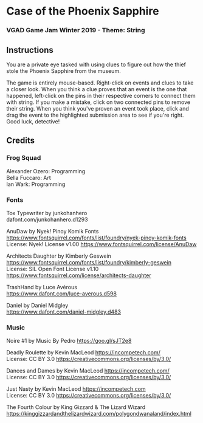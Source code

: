 # Case of the Phoenix Sapphire
### VGAD Game Jam Winter 2019 - Theme: String

## Instructions

You are a private eye tasked with using clues to figure out how the thief stole the Phoenix Sapphire from the museum.

The game is entirely mouse-based. Right-click on events and clues to take a closer look. When you think a clue proves 
that an event is the one that happened, left-click on the pins in their respective corners to connect them with string. 
If you make a mistake, click on two connected pins to remove their string. When you think you've proven an event took place,
click and drag the event to the highlighted submission area to see if you're right. Good luck, detective!

## Credits

### Frog Squad

Alexander Ozero: Programming  
Bella Fuccaro: Art  
Ian Wark: Programming  

### Fonts

Tox Typewriter by junkohanhero   
dafont.com/junkohanhero.d1293    

AnuDaw by Nyek! Pinoy Komik Fonts      
https://www.fontsquirrel.com/fonts/list/foundry/nyek-pinoy-komik-fonts   
License: Nyek! License v1.00 https://www.fontsquirrel.com/license/AnuDaw   

Architects Daughter by Kimberly Geswein     
https://www.fontsquirrel.com/fonts/list/foundry/kimberly-geswein   
License: SIL Open Font License v1.10 https://www.fontsquirrel.com/license/architects-daughter   

TrashHand by Luce Avérous   
https://www.dafont.com/luce-averous.d598   

Daniel by Daniel Midgley   
https://www.dafont.com/daniel-midgley.d483   

### Music

Noire #1 by Music By Pedro https://goo.gl/sJT2e8

Deadly Roulette by Kevin MacLeod https://incompetech.com/   
License: CC BY 3.0 https://creativecommons.org/licenses/by/3.0/ 

Dances and Dames by Kevin MacLeod https://incompetech.com/   
License: CC BY 3.0 https://creativecommons.org/licenses/by/3.0/   

Just Nasty by Kevin MacLeod https://incompetech.com    
License: CC BY 3.0 https://creativecommons.org/licenses/by/3.0/   

The Fourth Colour by King Gizzard & The Lizard Wizard   
https://kinggizzardandthelizardwizard.com/polygondwanaland/index.html    
